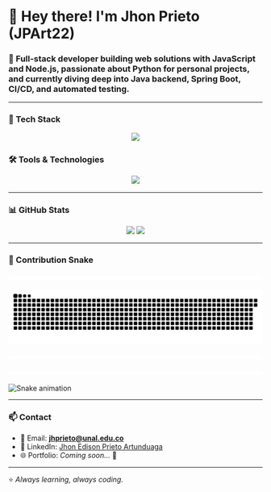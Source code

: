 # 👋 Hey there! I'm **Jhon Prieto (JPArt22)**

### 🚀 Full-stack developer building web solutions with JavaScript and Node.js, passionate about Python for personal projects, and currently diving deep into Java backend, Spring Boot, CI/CD, and automated testing.

---

### 🧰 Tech Stack

<p align="center">
  <a href="https://skillicons.dev">
    <img src="https://skillicons.dev/icons?i=python,java,javascript,nodejs,html,css,latex,matlab,c,mysql,assembly&perline=8" />
  </a>
</p>

### 🛠 Tools & Technologies

<p align="center">
  <a href="https://skillicons.dev">
    <img src="https://skillicons.dev/icons?i=git,github,vscode,jenkins,docker,jira,selenium&perline=8" />
  </a>
</p>

---

### 📊 GitHub Stats

<div align="center">
  <img height=200 src="https://github-readme-stats.vercel.app/api?username=JPart22&show_icons=true&theme=aura&rank_icon=github"/>
  <img height=200 src="https://github-readme-stats.vercel.app/api/top-langs/?username=JPart22&layout=donut&theme=aura&hide=html,css"/>
</div>

---

### 🐍 Contribution Snake

<p align="center">
  <img src="https://raw.githubusercontent.com/JPArt22/JPArt22/output/github-contribution-grid-snake.svg" />
</p>

![Snake dark](https://github.com/JPArt22/JPArt22/blob/output/github-contribution-grid-snake-dark.svg#gh-dark-mode-only)

<p align="center">
  <img src="https://github.com/JPArt22/JPArt22/blob/output/github-contribution-grid-snake.svg" />
</p>

<div align="center">
    
![Snake animation](https://github.com/JPArt22/JPArt22/blob/output/github-contribution-grid-snake.svg)
</div>

<picture>
  <source media="(prefers-color-scheme: dark)" srcset="dist/github-contribution-grid-snake-dark.svg">
  <source media="(prefers-color-scheme: light)" srcset="dist/github-contribution-grid-snake-light.svg">
  <img alt="Snake animation" src="dist/github-contribution-grid-snake-dark.svg">
</picture>

---

### 📫 Contact

- 📩 Email: **jhprieto@unal.edu.co**
- 💼 LinkedIn: [Jhon Edison Prieto Artunduaga](https://www.linkedin.com/in/jhon-edison-prieto-artunduaga-5105b1275/)
- 🌐 Portfolio: _Coming soon..._ 🚧

---

⭐ *Always learning, always coding.*
